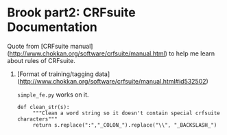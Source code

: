 # Brook part2: CRFsuite Documentation

Quote from [CRFsuite manual] (http://www.chokkan.org/software/crfsuite/manual.html) to help me learn about rules of CRFsuite.

1. [Format of training/tagging data] (http://www.chokkan.org/software/crfsuite/manual.html#id532502)

    `simple_fe.py` works on it.
    <pre><code>def clean_str(s):
        """Clean a word string so it doesn't contain special crfsuite characters"""
        return s.replace(":","_COLON_").replace("\\", "_BACKSLASH_")</code></pre>
